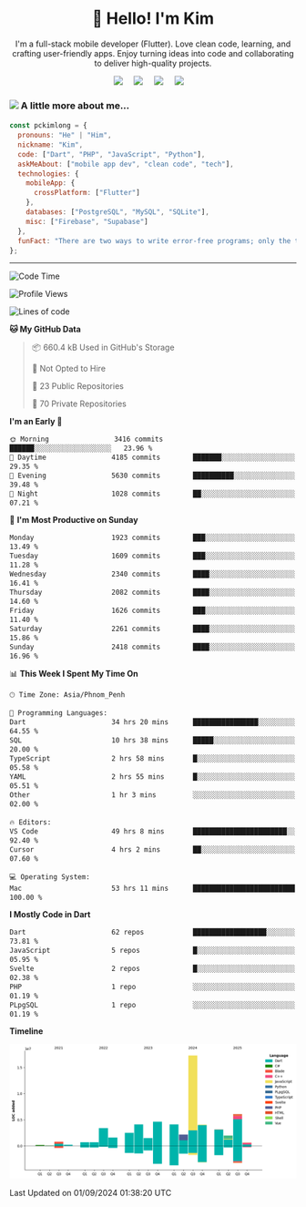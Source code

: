 <h1 align="center">👋 Hello! I'm Kim</h1>

<p align="center">
   I'm a full-stack mobile developer (Flutter). Love clean code, learning, and crafting user-friendly apps. Enjoy turning ideas into code and collaborating to deliver high-quality projects.
</p>

<p align="center">
  <a href="mailto:pochkimlong88@gmail.com"><img src="https://img.shields.io/badge/gmail-%23D14836.svg?&style=for-the-badge&logo=gmail&logoColor=white" /></a>&nbsp;&nbsp;&nbsp;&nbsp;
  <a href="https://t.me/pochkimlong/"><img src="https://img.shields.io/badge/telegram-%230077B5.svg?&style=for-the-badge&logo=telegram&logoColor=white" /></a>&nbsp;&nbsp;&nbsp;&nbsp;
  <a href="https://www.youtube.com/@PochKimlong/"><img src="https://img.shields.io/badge/youtube-%23dc2743.svg?&style=for-the-badge&logo=youtube&logoColor=white" /></a>&nbsp;&nbsp;&nbsp;&nbsp;
  <a href="https://www.tiktok.com/@pckimlong/"><img src="https://img.shields.io/badge/tiktok-%23000000.svg?&style=for-the-badge&logo=tiktok&logoColor=white" /></a>&nbsp;&nbsp;&nbsp;&nbsp;
</p>

### <img src="https://media.giphy.com/media/VgCDAzcKvsR6OM0uWg/giphy.gif" width="50"> A little more about me...  

```javascript
const pckimlong = {
  pronouns: "He" | "Him",
  nickname: "Kim",
  code: ["Dart", "PHP", "JavaScript", "Python"],
  askMeAbout: ["mobile app dev", "clean code", "tech"],
  technologies: {
    mobileApp: {
      crossPlatform: ["Flutter"]
    },
    databases: ["PostgreSQL", "MySQL", "SQLite"],
    misc: ["Firebase", "Supabase"]
  },
  funFact: "There are two ways to write error-free programs; only the third one works."
};
```
---

<!--START_SECTION:waka-->
![Code Time](http://img.shields.io/badge/Code%20Time-440%20hrs%2016%20mins-blue)

![Profile Views](http://img.shields.io/badge/Profile%20Views-2-blue)

![Lines of code](https://img.shields.io/badge/From%20Hello%20World%20I%27ve%20Written-26.4%20million%20lines%20of%20code-blue)

**🐱 My GitHub Data** 

> 📦 660.4 kB Used in GitHub's Storage 
 > 
> 🚫 Not Opted to Hire
 > 
> 📜 23 Public Repositories 
 > 
> 🔑 70 Private Repositories 
 > 
**I'm an Early 🐤** 

```text
🌞 Morning                3416 commits        ██████░░░░░░░░░░░░░░░░░░░   23.96 % 
🌆 Daytime                4185 commits        ███████░░░░░░░░░░░░░░░░░░   29.35 % 
🌃 Evening                5630 commits        ██████████░░░░░░░░░░░░░░░   39.48 % 
🌙 Night                  1028 commits        ██░░░░░░░░░░░░░░░░░░░░░░░   07.21 % 
```
📅 **I'm Most Productive on Sunday** 

```text
Monday                   1923 commits        ███░░░░░░░░░░░░░░░░░░░░░░   13.49 % 
Tuesday                  1609 commits        ███░░░░░░░░░░░░░░░░░░░░░░   11.28 % 
Wednesday                2340 commits        ████░░░░░░░░░░░░░░░░░░░░░   16.41 % 
Thursday                 2082 commits        ████░░░░░░░░░░░░░░░░░░░░░   14.60 % 
Friday                   1626 commits        ███░░░░░░░░░░░░░░░░░░░░░░   11.40 % 
Saturday                 2261 commits        ████░░░░░░░░░░░░░░░░░░░░░   15.86 % 
Sunday                   2418 commits        ████░░░░░░░░░░░░░░░░░░░░░   16.96 % 
```


📊 **This Week I Spent My Time On** 

```text
🕑︎ Time Zone: Asia/Phnom_Penh

💬 Programming Languages: 
Dart                     34 hrs 20 mins      ████████████████░░░░░░░░░   64.55 % 
SQL                      10 hrs 38 mins      █████░░░░░░░░░░░░░░░░░░░░   20.00 % 
TypeScript               2 hrs 58 mins       █░░░░░░░░░░░░░░░░░░░░░░░░   05.58 % 
YAML                     2 hrs 55 mins       █░░░░░░░░░░░░░░░░░░░░░░░░   05.51 % 
Other                    1 hr 3 mins         ░░░░░░░░░░░░░░░░░░░░░░░░░   02.00 % 

🔥 Editors: 
VS Code                  49 hrs 8 mins       ███████████████████████░░   92.40 % 
Cursor                   4 hrs 2 mins        ██░░░░░░░░░░░░░░░░░░░░░░░   07.60 % 

💻 Operating System: 
Mac                      53 hrs 11 mins      █████████████████████████   100.00 % 
```

**I Mostly Code in Dart** 

```text
Dart                     62 repos            ██████████████████░░░░░░░   73.81 % 
JavaScript               5 repos             █░░░░░░░░░░░░░░░░░░░░░░░░   05.95 % 
Svelte                   2 repos             █░░░░░░░░░░░░░░░░░░░░░░░░   02.38 % 
PHP                      1 repo              ░░░░░░░░░░░░░░░░░░░░░░░░░   01.19 % 
PLpgSQL                  1 repo              ░░░░░░░░░░░░░░░░░░░░░░░░░   01.19 % 
```



**Timeline**

![Lines of Code chart](https://raw.githubusercontent.com/pckimlong/pckimlong/main/assets/bar_graph.png)


 Last Updated on 01/09/2024 01:38:20 UTC
<!--END_SECTION:waka-->

<!---
PochKimlong/PochKimlong is a ✨ special ✨ repository because its `README.md` (this file) appears on your GitHub profile.
You can click the Preview link to take a look at your changes.
--->
